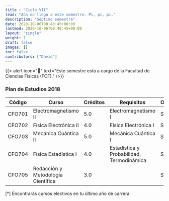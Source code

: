 ```yaml
---
title : "Ciclo VII"
lead: "Aún no llego a este semestre. Pi, pi, pi."
description: "Séptimo semestre"
date: 2020-10-06T08:48:45+00:00
lastmod: 2020-10-06T08:48:45+00:00
layout: "single"
weight: 7
draft: false
images: []
toc: false
contributors: ["David"]
---
```


{{< alert icon="🚨" text="Este semestre está a cargo de la Facultad de Ciencias Físicas (FCF)." />}}

### Plan de Estudios 2018

| Código | Curso                              | Créditos | Requisitos                                | Obligatorio* |
|--------|------------------------------------|----------|-------------------------------------------| ------------ |
| CFO701 | Electromagnetismo II               | 5.0      | Electromagnetismo I                       | Sí           |
| CFO702 | Física Electrónica II              | 4.0      | Física Electrónica I                      | Sí           |
| CFO703 | Mecánica Cuántica II               | 5.0      | Mecánica Cuántica I                       | Sí           |
| CFO704 | Física Estadística I               | 4.0      | Estadística y Probabilidad, Termodinámica | Sí           |
| CFO705 | Redacción y Metodología Científica | 3.0      |                                           | Sí           |

[*] Encontrarás cursos electivos en tu último año de carrera.
